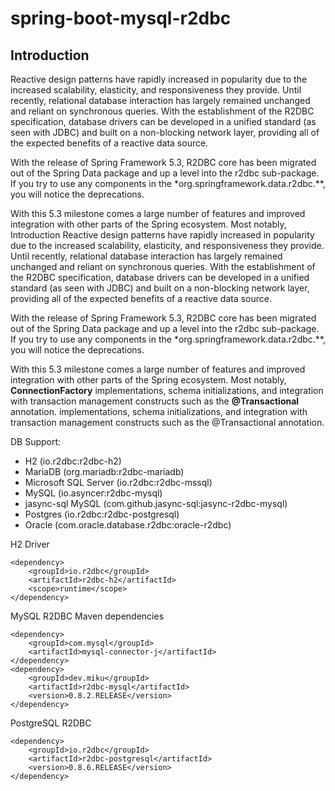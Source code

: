 # spring-boot-mysql-r2dbc

## Introduction

Reactive design patterns have rapidly increased in popularity due to the increased scalability, elasticity, and
responsiveness they provide. Until recently, relational database interaction has largely remained unchanged and reliant
on synchronous queries. With the establishment of the R2DBC specification, database drivers can be developed in a
unified standard (as seen with JDBC) and built on a non-blocking network layer, providing all of the expected benefits
of a reactive data source.

With the release of Spring Framework 5.3, R2DBC core has been migrated out of the Spring Data package and up a level
into the r2dbc sub-package. If you try to use any components in the *org.springframework.data.r2dbc.**, you will notice
the deprecations.

With this 5.3 milestone comes a large number of features and improved integration with other parts of the Spring
ecosystem. Most notably, Introduction
Reactive design patterns have rapidly increased in popularity due to the increased scalability, elasticity, and
responsiveness they provide. Until recently, relational database interaction has largely remained unchanged and reliant
on synchronous queries. With the establishment of the R2DBC specification, database drivers can be developed in a
unified standard (as seen with JDBC) and built on a non-blocking network layer, providing all of the expected benefits
of a reactive data source.

With the release of Spring Framework 5.3, R2DBC core has been migrated out of the Spring Data package and up a level
into the r2dbc sub-package. If you try to use any components in the *org.springframework.data.r2dbc.**, you will notice
the deprecations.

With this 5.3 milestone comes a large number of features and improved integration with other parts of the Spring
ecosystem. Most notably, **ConnectionFactory** implementations, schema initializations, and integration with transaction
management constructs such as the **@Transactional** annotation. implementations, schema initializations, and
integration with transaction management constructs such as the @Transactional annotation.

DB Support:

* H2 (io.r2dbc:r2dbc-h2)
* MariaDB (org.mariadb:r2dbc-mariadb)
* Microsoft SQL Server (io.r2dbc:r2dbc-mssql)
* MySQL (io.asyncer:r2dbc-mysql)
* jasync-sql MySQL (com.github.jasync-sql:jasync-r2dbc-mysql)
* Postgres (io.r2dbc:r2dbc-postgresql)
* Oracle (com.oracle.database.r2dbc:oracle-r2dbc)

H2 Driver

```shell
<dependency>
    <groupId>io.r2dbc</groupId>
    <artifactId>r2dbc-h2</artifactId>
    <scope>runtime</scope>
</dependency>
```

MySQL R2DBC Maven dependencies

```shell
<dependency>
    <groupId>com.mysql</groupId>
    <artifactId>mysql-connector-j</artifactId>
</dependency>
<dependency>
    <groupId>dev.miku</groupId>
    <artifactId>r2dbc-mysql</artifactId>
    <version>0.8.2.RELEASE</version>
</dependency>
```

PostgreSQL R2DBC

```shell
<dependency>
    <groupId>io.r2dbc</groupId>
    <artifactId>r2dbc-postgresql</artifactId>
    <version>0.8.6.RELEASE</version>
</dependency>
```
